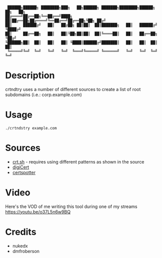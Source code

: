 ```

 ██████╗██████╗ ████████╗███╗   ██╗██████╗ ███████╗████████╗██████╗ ██╗   ██╗
██╔════╝██╔══██╗╚══██╔══╝████╗  ██║██╔══██╗██╔════╝╚══██╔══╝██╔══██╗╚██╗ ██╔╝
██║     ██████╔╝   ██║   ██╔██╗ ██║██║  ██║███████╗   ██║   ██████╔╝ ╚████╔╝ 
██║     ██╔══██╗   ██║   ██║╚██╗██║██║  ██║╚════██║   ██║   ██╔══██╗  ╚██╔╝  
╚██████╗██║  ██║   ██║   ██║ ╚████║██████╔╝███████║   ██║   ██║  ██║   ██║   
 ╚═════╝╚═╝  ╚═╝   ╚═╝   ╚═╝  ╚═══╝╚═════╝ ╚══════╝   ╚═╝   ╚═╝  ╚═╝   ╚═╝   

```
       
# Description
crtndtry uses a number of different sources to create a list of root subdomains (i.e.: corp.example.com)                                         

# Usage
```
./crtndstry example.com
```

# Sources 
- [crt.sh](https://crt.sh) - requires using different patterns as shown in the source 
- [digiCert](https://ssltools.digicert.com) 
- [certspotter](https://certspotter.com)

# Video
Here's the VOD of me writing this tool during one of my streams
https://youtu.be/o37L5n6w9BQ


# Credits
- nukedx 
- dmfroberson

